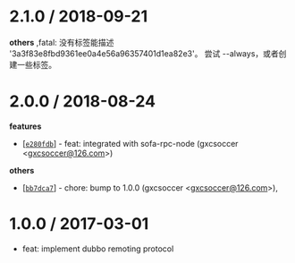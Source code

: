 
2.1.0 / 2018-09-21
==================

**others**
,fatal: 没有标签能描述 '3a3f83e8fbd9361ee0a4e56a96357401d1ea82e3'。
尝试 --always，或者创建一些标签。


2.0.0 / 2018-08-24
==================

**features**
  * [[`e280fdb`](http://github.com/dubbo-js/dubbo-remoting/commit/e280fdbb483a53edeed25302ab8adbad569e71d9)] - feat: integrated with sofa-rpc-node (gxcsoccer <<gxcsoccer@126.com>>)

**others**
  * [[`bb7dca7`](http://github.com/dubbo-js/dubbo-remoting/commit/bb7dca7064abb6657302cf247aced34f6a756a14)] - chore: bump to 1.0.0 (gxcsoccer <<gxcsoccer@126.com>>),

1.0.0 / 2017-03-01
==================

  * feat: implement dubbo remoting protocol